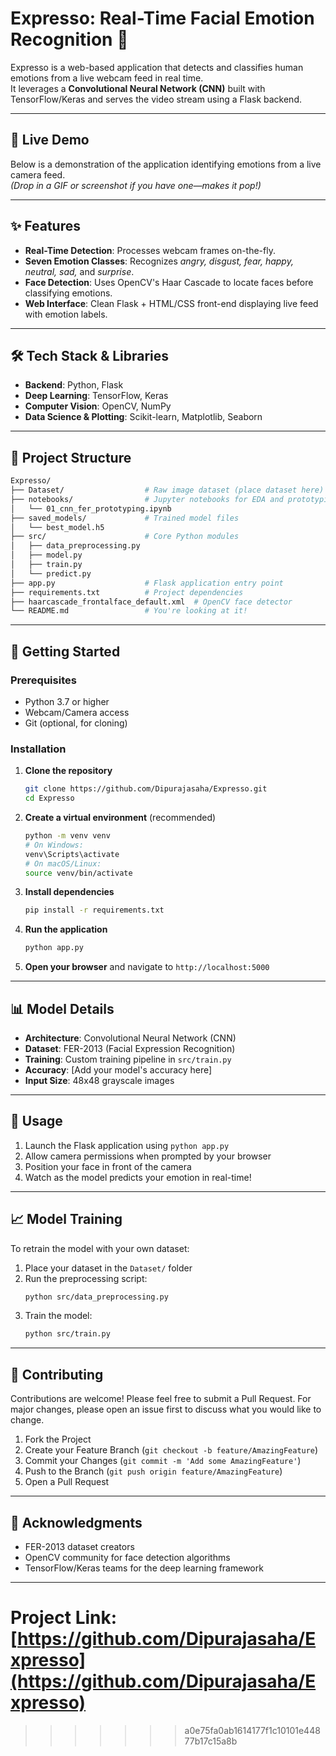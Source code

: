 # Expresso: Real-Time Facial Emotion Recognition 📸

Expresso is a web-based application that detects and classifies human emotions from a live webcam feed in real time.  
It leverages a **Convolutional Neural Network (CNN)** built with TensorFlow/Keras and serves the video stream using a Flask backend.

---

## 🌟 Live Demo
Below is a demonstration of the application identifying emotions from a live camera feed.  
*(Drop in a GIF or screenshot if you have one—makes it pop!)*

---

## ✨ Features
- **Real-Time Detection**: Processes webcam frames on-the-fly.  
- **Seven Emotion Classes**: Recognizes *angry, disgust, fear, happy, neutral, sad,* and *surprise*.  
- **Face Detection**: Uses OpenCV's Haar Cascade to locate faces before classifying emotions.  
- **Web Interface**: Clean Flask + HTML/CSS front-end displaying live feed with emotion labels.

---

## 🛠️ Tech Stack & Libraries
- **Backend**: Python, Flask  
- **Deep Learning**: TensorFlow, Keras  
- **Computer Vision**: OpenCV, NumPy  
- **Data Science & Plotting**: Scikit-learn, Matplotlib, Seaborn  

---

## 📂 Project Structure
```bash
Expresso/
├── Dataset/                  # Raw image dataset (place dataset here)
├── notebooks/                # Jupyter notebooks for EDA and prototyping
│   └── 01_cnn_fer_prototyping.ipynb
├── saved_models/             # Trained model files
│   └── best_model.h5
├── src/                      # Core Python modules
│   ├── data_preprocessing.py  
│   ├── model.py              
│   ├── train.py              
│   └── predict.py            
├── app.py                    # Flask application entry point
├── requirements.txt          # Project dependencies
├── haarcascade_frontalface_default.xml  # OpenCV face detector
└── README.md                 # You're looking at it!
```

---

## 🚀 Getting Started

### Prerequisites
- Python 3.7 or higher
- Webcam/Camera access
- Git (optional, for cloning)

### Installation
1. **Clone the repository**
   ```bash
   git clone https://github.com/Dipurajasaha/Expresso.git
   cd Expresso
   ```

2. **Create a virtual environment** (recommended)
   ```bash
   python -m venv venv
   # On Windows:
   venv\Scripts\activate
   # On macOS/Linux:
   source venv/bin/activate
   ```

3. **Install dependencies**
   ```bash
   pip install -r requirements.txt
   ```

4. **Run the application**
   ```bash
   python app.py
   ```

5. **Open your browser** and navigate to `http://localhost:5000`

---

## 📊 Model Details
- **Architecture**: Convolutional Neural Network (CNN)
- **Dataset**: FER-2013 (Facial Expression Recognition)
- **Training**: Custom training pipeline in `src/train.py`
- **Accuracy**: [Add your model's accuracy here]
- **Input Size**: 48x48 grayscale images

---

## 🔧 Usage
1. Launch the Flask application using `python app.py`
2. Allow camera permissions when prompted by your browser
3. Position your face in front of the camera
4. Watch as the model predicts your emotion in real-time!

---

## 📈 Model Training
To retrain the model with your own dataset:

1. Place your dataset in the `Dataset/` folder
2. Run the preprocessing script:
   ```bash
   python src/data_preprocessing.py
   ```
3. Train the model:
   ```bash
   python src/train.py
   ```

---

## 🤝 Contributing
Contributions are welcome! Please feel free to submit a Pull Request. For major changes, please open an issue first to discuss what you would like to change.

1. Fork the Project
2. Create your Feature Branch (`git checkout -b feature/AmazingFeature`)
3. Commit your Changes (`git commit -m 'Add some AmazingFeature'`)
4. Push to the Branch (`git push origin feature/AmazingFeature`)
5. Open a Pull Request

---

## 🙏 Acknowledgments
- FER-2013 dataset creators
- OpenCV community for face detection algorithms
- TensorFlow/Keras teams for the deep learning framework

---

Project Link: [https://github.com/Dipurajasaha/Expresso](https://github.com/Dipurajasaha/Expresso)
=======

>>>>>>> a0e75fa0ab1614177f1c10101e44877b17c15a8b
